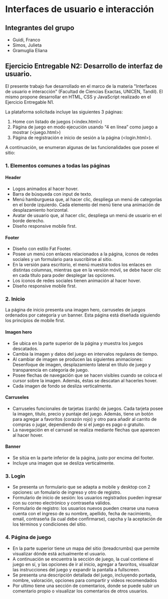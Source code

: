 # Interfaces de usuario e interacción
## Integrantes del grupo
- Guidi, Franco
- Simos, Julieta
- Gramuglia Eliana

## Ejercicio Entregable N2: Desarrollo de interfaz de usuario.
El presente trabajo fue desarrollado en el marco de la materia "Interfaces de usuario e interacción" (Facultad de Ciencias Exactas, UNICEN, Tandil). El mismo propone desarrollar en HTML, CSS y JavaScript realizado en el Ejercicio Entregable N1.

La plataforma solicitada incluye las siguientes 3 páginas:
1. Home con listado de juegos (<index.html>)
2. Página de juego en modo ejecución usando “4 en línea” como juego a mostrar (<juego.html>)
3. Página de registración e inicio de sesión a la página (<login.html>).

A continuación, se enumeran algunas de las funcionalidades que posee el sitio:
### 1. Elementos comunes a todas las páginas
#### Header
- Logos animados al hacer hover.
- Barra de búsqueda con input de texto.
- Menú hamburguesa que, al hacer clic, despliega un menú de categorías en el borde izquierdo. Cada elemento del menú tiene una animación de desplazamiento horizontal.
- Avatar de usuario que, al hacer clic, despliega un menú de usuario en el borde derecho.
- Diseño responsive mobile first.

#### Footer
- Diseño con estilo Fat Footer.
- Posee un menú con enlaces relacionados a la página, íconos de redes sociales y un formulario para suscribirse al sitio.
- En la versión para escritorio, el menú muestra todos los enlaces en distintas columnas, mientras que en la versión móvil, se debe hacer clic en cada título para poder desplegar las opciones.
- Los íconos de redes sociales tienen animación al hacer hover.
- Diseño responsive mobile first.

### 2. Inicio
La página de inicio presenta una imagen hero, carruseles de juegos ordenados por categoría y un banner. Esta página está diseñada siguiendo los principios de mobile first.

#### Imagen hero
- Se ubica en la parte superior de la página y muestra los juegos descatados.
- Cambia la imagen y datos del juego en intervalos regulares de tiempo.
- Al cambiar de imagen se producen las siguientes animaciones: Desenfoque de imagen, desplazamiento lateral en título de juego y transparencia en categoría de juego.
- Posee flechas de navegación que se hacen visibles cuando se coloca el cursor sobre la imagen. Además, éstas se descatan al hacerles hover.
- Cada imagen de fondo se desliza verticalmente.

#### Carruseles
- Carruseles funcionales de tarjetas (cards) de juegos. Cada tarjeta posee la imagen, titulo, precio y puntaje del juego. Además, tiene un botón para agregar a favoritos (corazón rojo) y otro para añadir al carrito de compras o jugar, dependiendo de si el juego es pago o gratuito.
- La navegación en el carrusel se realiza mediante flechas que aparecen al hacer hover.

#### Banner
- Se sitúa en la parte inferior de la página, justo por encima del footer.
- Incluye una imagen que se desliza verticalmente.

### 3. Login
- Se presenta un formulario que se adapta a mobile y desktop con 2 opciones:  un fomulario de ingreso y otro de registro.
- Formulario de inicio de sesión: los usuarios registrados pueden ingresar con su correo electrónico y contraseña válidos.
- Formulario de registro: los usuarios nuevos pueden crearse una nueva cuenta con el ingreso de su nombre, apellido, fecha de nacimiento, email, contraseña (la cual debe confirmarse), capcha y la aceptación de los términos y condiciones del sitio.

### 4. Página de juego
- En la parte superior tiene un mapa del sitio (breadcrumbs) que permite visualizar dónde está actualmente el usuario.
- A continuación se encuentra la sección de juego, la cual contiene el juego en sí, y las opciones de ir al inicio, agregar a favoritos, visualizar las instrucciones del juego y expandir la pantalla a fullscreen.
- Se presenta una descripción detallada del juego, incluyendo portada, nombre, valoración, opciones para compartir y videos recomendados 
- Por ultimo tiene una sección de comentarios, donde se puede subir un comentario propio o visualizar los comentarios de otros usuarios.
